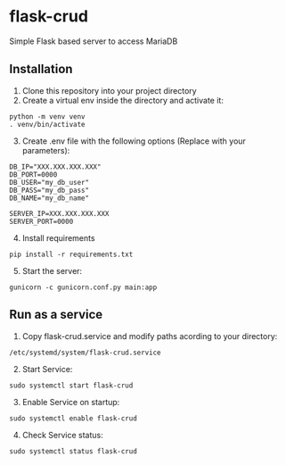 # flask-crud

Simple Flask based server to access MariaDB

## Installation

1. Clone this repository into your project directory
2. Create a virtual env inside the directory and activate it:
```
python -m venv venv
. venv/bin/activate
```
3. Create .env file with the following options (Replace with your parameters):
```
DB_IP="XXX.XXX.XXX.XXX"
DB_PORT=0000
DB_USER="my_db_user"
DB_PASS="my_db_pass"
DB_NAME="my_db_name"

SERVER_IP=XXX.XXX.XXX.XXX
SERVER_PORT=0000
```
4. Install requirements
```
pip install -r requirements.txt
```
5. Start the server:
```
gunicorn -c gunicorn.conf.py main:app
```

## Run as a service

1. Copy flask-crud.service and modify paths acording to your directory:
```
/etc/systemd/system/flask-crud.service
```
2. Start Service:
```
sudo systemctl start flask-crud
```
3. Enable Service on startup:
```
sudo systemctl enable flask-crud
```
4. Check Service status:
```
sudo systemctl status flask-crud
```